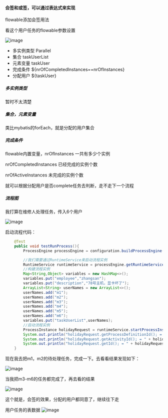 #### 会签和或签，可以通过表达式来实现

flowable添加会签用法

看这个用户任务的flowable参数设置

![image](https://user-images.githubusercontent.com/97614802/191939948-46d5e664-a593-4752-98b7-5451bcf5b603.png)

* 多实例类型 Parallel
* 集合 taskUserList
* 元素变量 taskUser
* 完成条件 ${nrOfCompletedInstances==nrOfInstances}
* 分配用户 ${taskUser}

##### 多实例类型 
暂时不太清楚

##### 集合，元素变量
类比mybatis的forEach，就是分配的用户集合

##### 完成条件
flowable内置变量，nrOfInstances 一共有多少个实例 

nrOfCompletedInstances 已经完成的实例个数 

nrOfActiveInstances 未完成的实例个数 

就可以根据分配用户是否complete任务去判断，走不走下一个流程 

##### 流程图
我打算在维修人处理任务，传入6个用户

![image](https://user-images.githubusercontent.com/97614802/191941219-081104aa-307b-46f2-91a8-64dbd7af1201.png)

启动流程代码：
```java
    @Test
    public void testRunProcess(){
        ProcessEngine processEngine = configuration.buildProcessEngine();

        //我们需要通过RuntimeService来启动流程实例
        RuntimeService runtimeService = processEngine.getRuntimeService();
        //构建流程实例
        Map<String,Object> variables = new HashMap<>();
        variables.put("employee","zhangsan");
        variables.put("description","78号主机，显卡坏了");
        ArrayList<String> userNames = new ArrayList<>();
        userNames.add("m1");
        userNames.add("m2");
        userNames.add("m3");
        userNames.add("m4");
        userNames.add("m5");
        userNames.add("m6");
        variables.put("taskUserList",userNames);
        //启动流程实例
        ProcessInstance holidayRequest = runtimeService.startProcessInstanceByKey("weixiu", variables);
        System.out.println("holidayRequest.getProcessDefinitionId(); = " + holidayRequest.getProcessDefinitionId());
        System.out.println("holidayRequest.getActivityId(); = " + holidayRequest.getActivityId());
        System.out.println("holidayRequest.getId(); = " + holidayRequest.getId());
    }
```

现在我去把m1，m2的待处理任务，完成一下。去看看结果发现如下：

![image](https://user-images.githubusercontent.com/97614802/191941742-59be6907-26e4-4ddf-863f-ed864b9bc8c2.png)

当我把m3-m6的任务都完成了，再去看的结果

![image](https://user-images.githubusercontent.com/97614802/191941872-02e33615-00e9-401f-bd33-6d644265757f.png)

这个就是，会签的效果，分配的用户都同意了，继续往下走

用户任务的表数据
![image](https://user-images.githubusercontent.com/97614802/191936139-838e8542-27c7-49ad-af4b-9316b530d24c.png)
